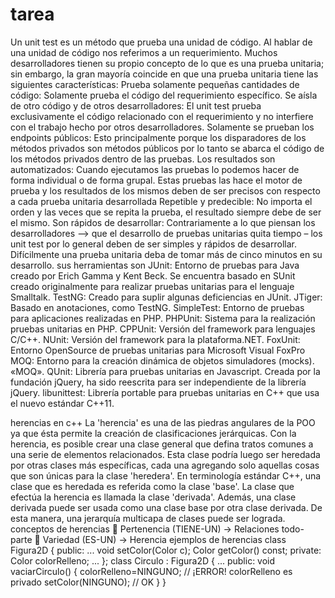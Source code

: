tarea
=====

Un unit test es un método que prueba una unidad de código. Al hablar de una unidad de código nos referimos a un requerimiento. Muchos desarrolladores tienen su propio concepto de lo que es una prueba unitaria; sin embargo, la gran mayoría coincide en que una prueba unitaria tiene las siguientes características: Prueba solamente pequeñas cantidades de código: Solamente prueba el código del requerimiento específico. Se aísla de otro código y de otros desarrolladores: El unit test prueba exclusivamente el código relacionado con el requerimiento y no interfiere con el trabajo hecho por otros desarrolladores. Solamente se prueban los endpoints públicos: Esto principalmente porque los disparadores de los métodos privados son métodos públicos por lo tanto se abarca el código de los métodos privados dentro de las pruebas. Los resultados son automatizados: Cuando ejecutamos las pruebas lo podemos hacer de forma individual o de forma grupal. Estas pruebas las hace el motor de prueba y los resultados de los mismos deben de ser precisos con respecto a cada prueba unitaria desarrollada Repetible y predecible: No importa el orden y las veces que se repita la prueba, el resultado siempre debe de ser el mismo. Son rápidos de desarrollar: Contrariamente a lo que piensan los desarrolladores –> que el desarrollo de pruebas unitarias quita tiempo – los unit test por lo general deben de ser simples y rápidos de desarrollar. Difícilmente una prueba unitaria deba de tomar más de cinco minutos en su desarrollo.
sus herramientas son 
JUnit: Entorno de pruebas para Java creado por Erich Gamma y Kent Beck. Se encuentra basado en SUnit creado originalmente para realizar pruebas unitarias para el lenguaje Smalltalk.
TestNG: Creado para suplir algunas deficiencias en JUnit.
JTiger: Basado en anotaciones, como TestNG.
SimpleTest: Entorno de pruebas para aplicaciones realizadas en PHP.
PHPUnit: Sistema para la realización pruebas unitarias en PHP.
CPPUnit: Versión del framework para lenguajes C/C++.
NUnit: Versión del framework para la plataforma.NET.
FoxUnit: Entorno OpenSource de pruebas unitarias para Microsoft Visual FoxPro
MOQ: Entorno para la creación dinámica de objetos simuladores (mocks). «MOQ».
QUnit: Librería para pruebas unitarias en Javascript. Creada por la fundación jQuery, ha sido reescrita para ser independiente de la librería jQuery.
libunittest: Librería portable para pruebas unitarias en C++ que usa el nuevo estándar C++11.

herencias en c++
La 'herencia' es una de las piedras angulares de la POO ya que ésta permite la creación de clasificaciones jerárquicas. Con la herencia, es posible crear una clase general que defina tratos comunes a una serie de elementos relacionados. Esta clase podría luego ser heredada por otras clases más específicas, cada una agregando solo aquellas cosas que son únicas para la clase 'heredera'.
En terminología estándar C++, una clase que es heredada es referida como la clase 'base'. La clase que efectúa la herencia es llamada la clase 'derivada'. Además, una clase derivada puede ser usada como una clase base por otra clase derivada. De esta manera, una jerarquía multicapa de clases puede ser lograda.
conceptos de herencias
 Pertenencia (TIENE-UN) -> Relaciones todo-parte
 Variedad (ES-UN) -> Herencia
ejemplos de herencias
class Figura2D {
 public:
 ...
 void setColor(Color c);
 Color getColor() const;
 private:
 Color colorRelleno;
... }; 
class Circulo : Figura2D {
...
 public:
 void vaciarCirculo() {
 colorRelleno=NINGUNO; 
 // ¡ERROR! colorRelleno es privado
 setColor(NINGUNO); // OK
 }
}
